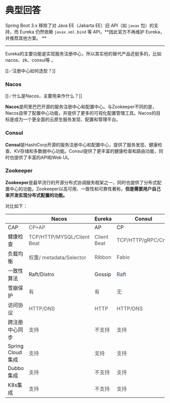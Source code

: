 # 典型回答


Spring Boot 3.x 移除了对 Java EE（Jakarta EE）旧 API（如 `javax` 包）的支持，而 Eureka 仍然依赖 `javax.xml.bind` 等 API，**因此官方不再维护 Eureka，并推荐其他方案。  **

****

Eureka的主要功能是实现服务注册中心，所以其实他的替代产品还挺多的，比如nacos、zk、consul等 。



[[✅注册中心如何选型？]]



### Nacos


[[✅什么是Nacos，主要用来作什么？]]



**Nacos**是阿里巴巴开源的服务注册中心和配置中心。与Zookeeper不同的是，Nacos自带了配置中心功能，并提供了更多的可视化配置管理工具。Nacos的目标是成为一个更全面的云原生服务发现、配置和管理平台。



### **Consul**


**Consul**是HashiCorp开源的服务注册中心和配置中心，提供了服务发现、健康检查、KV存储和多数据中心功能。Consul提供了更丰富的健康检查和路由功能，同时也提供了丰富的API和Web UI。



### Zookeeper


**Zookeeper**是最早流行的开源分布式协调服务框架之一，同时也提供了分布式配置中心的功能。Zookeeper以高可用、一致性和可靠性著称，**但是需要用户自己来开发实现分布式配置的功能。**



对比如下：

| | Nacos	 | Eureka	 | Consul	 | Zookeeper |
| --- | --- | --- | --- | --- |
| CAP | <font style="color:rgb(79, 79, 79);">CP+AP</font> | AP | CP | CP |
| 健康检查 | <font style="color:rgb(79, 79, 79);">TCP/HTTP/MYSQL/Client Beat</font> | <font style="color:rgb(79, 79, 79);">Client Beat</font> | <font style="color:rgb(79, 79, 79);">TCP/HTTP/gRPC/Cmd</font> | <font style="color:rgb(79, 79, 79);">Keep Alive</font> |
| 负载均衡 | <font style="color:rgb(79, 79, 79);">权重/   </font><font style="color:rgb(79, 79, 79);">metadata/Selector</font> | <font style="color:rgb(79, 79, 79);">Ribbon</font> | <font style="color:rgb(79, 79, 79);">Fabio</font> | <font style="color:rgb(79, 79, 79);">—</font> |
| 一致性算法 | Raft/Distro | Gossip | <font style="color:rgb(55, 65, 81);background-color:rgb(247, 247, 248);">Raft</font> | ZAB |
| 雪崩保护 | <font style="color:rgb(79, 79, 79);">有</font> | <font style="color:rgb(79, 79, 79);">有</font> | <font style="color:rgb(79, 79, 79);">无</font> | <font style="color:rgb(79, 79, 79);">无</font> |
| 访问协议 | <font style="color:rgb(79, 79, 79);">HTTP/DNS</font> | <font style="color:rgb(79, 79, 79);">HTTP</font> | <font style="color:rgb(79, 79, 79);">HTTP/DNS</font> | <font style="color:rgb(79, 79, 79);">TCP</font> |
| 跨注册中心同步 | <font style="color:rgb(79, 79, 79);">支持</font> | <font style="color:rgb(79, 79, 79);">不支持</font> | <font style="color:rgb(79, 79, 79);">支持</font> | <font style="color:rgb(79, 79, 79);">不支持</font> |
| Spring Cloud集成 | <font style="color:rgb(79, 79, 79);">支持</font> | <font style="color:rgb(79, 79, 79);">支持</font> | <font style="color:rgb(79, 79, 79);">支持</font> | <font style="color:rgb(79, 79, 79);">支持</font> |
| Dubbo集成 | <font style="color:rgb(79, 79, 79);">支持</font> | <font style="color:rgb(79, 79, 79);">不支持</font> | <font style="color:rgb(79, 79, 79);">支持</font> | <font style="color:rgb(79, 79, 79);">支持</font> |
| K8s集成 | <font style="color:rgb(79, 79, 79);">支持</font> | <font style="color:rgb(79, 79, 79);">不支持</font> | <font style="color:rgb(79, 79, 79);">支持</font> | <font style="color:rgb(79, 79, 79);">支持</font> |


